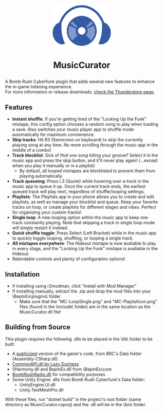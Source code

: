 <p align="center"> <img src="icon.png" alt="MusicCurator icon" width="200"/> </p> 
<h1> <p align="center" > MusicCurator </p> </h1> 

 A Bomb Rush Cyberfunk plugin that adds several new features to enhance the in-game listening experience.\
 For more information or release downloads, [check the Thunderstore page.](https://thunderstore.io/c/bomb-rush-cyberfunk/p/goatgirl/MusicCurator)
## Features
- **Instant shuffle**: If you're getting tired of the "Locking Up the Funk" mixtape, this config option chooses a random song to play when loading a save. Also switches your music player app to shuffle mode automatically for maximum convienence. 
- **Skip tracks**: Hit R3 (Semicolon on keyboard) to skip the currently playing song at any time. No more scrolling through the music app in the middle of a combo!
- **Track blocklist**: Sick of *that one song* killing your groove? Select it in the music app and press the skip button, and it'll never play again! (...except when you play it manually or in a playlist)
    - By default, all looped mixtapes are blocklisted to prevent them from playing automatically.
- **Track queueing**: Press L3 (Quote) while hovering over a track in the music app to queue it up. Once the current track ends, the earliest queued track will play next, regardless of shuffle/looping settings.
- **Playlists**: The Playlists app in your phone allows you to create and edit playlists, as well as manage your blocklist and queue. Keep your favorite tracks on loop, or create playlists for different stages and vibes. Perfect for organizing your custom tracks!
- **Single loop**: A new looping option within the music app to keep one track constantly playing. Note that skipping a track in single loop mode will simply restart it instead. 
- **Quick shuffle toggle**: Press Select (Left Bracket) while in the music app to quickly toggle looping, shuffling, or looping a single track.
- **All mixtapes everywhere**: The Hideout mixtape is now avaliable to play in every stage, and the "Locking Up the Funk" mixtape is avaliable in the Hideout. 
- Rebindable controls and plenty of configuration options!
## Installation
- If installing using r2modman, click "Install with Mod Manager"
- If installing manually, extract the .zip and drop the mod files into your \BepInEx\plugins\ folder
	- Make sure that the "MC-LoopSingle.png" and "MC-PlaylistIcon.png" files (found in the \include\ folder) are in the same location as the MusicCurator.dll file!
## Building from Source
This plugin requires the following .dlls to be placed in the \lib\ folder to be built:
- A [publicized](https://github.com/CabbageCrow/AssemblyPublicizer) version of the game's code, from BRC's Data folder (Assembly-CSharp.dll)
- [CommonAPI.dll by Lazy Duchess](https://github.com/LazyDuchess/BRC-CommonAPI/releases)
- 0Harmony.dll and BepInEx.dll from \BepInEx\core
- [BombRushRadio.dll](https://github.com/Kade-github/BombRushRadio/releases) for compatibility purposes
- Some Unity Engine .dlls from Bomb Rush Cyberfunk's Data folder:
   - UnityEngine.UI.dll
   - Unity.TextMeshPro.dll

With these files, run "dotnet build" in the project's root folder (same directory as MusicCurator.csproj) and the .dll will be in the \bin\ folder. 
